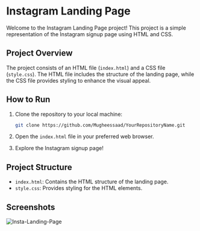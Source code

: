 # Instagram Landing Page

Welcome to the Instagram Landing Page project! This project is a simple representation of the Instagram signup page using HTML and CSS.

## Project Overview

The project consists of an HTML file (`index.html`) and a CSS file (`style.css`). The HTML file includes the structure of the landing page, while the CSS file provides styling to enhance the visual appeal.

## How to Run

1. Clone the repository to your local machine:

    ```bash
    git clone https://github.com/Mugheessaad/YourRepositoryName.git
    ```

2. Open the `index.html` file in your preferred web browser.

3. Explore the Instagram signup page!

## Project Structure

- `index.html`: Contains the HTML structure of the landing page.
- `style.css`: Provides styling for the HTML elements.

## Screenshots


![Insta-Landing-Page](https://github.com/Mugheessaad/RegisterCompany-using-Fetch/assets/110941437/859da978-ddfe-499b-b16b-e655e58b1aa3)



